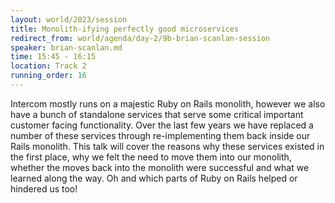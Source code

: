```yaml
---
layout: world/2023/session
title: Monolith-ifying perfectly good microservices
redirect_from: world/agenda/day-2/9b-brian-scanlan-session
speaker: brian-scanlan.md
time: 15:45 - 16:15
location: Track 2
running_order: 16
---
```


Intercom mostly runs on a majestic Ruby on Rails monolith, however we also have a bunch of standalone services that serve some critical important customer facing functionality. Over the last few years we have replaced a number of these services through re-implementing them back inside our Rails monolith. This talk will cover the reasons why these services existed in the first place, why we felt the need to move them into our monolith, whether the moves back into the monolith were successful and what we learned along the way. Oh and which parts of Ruby on Rails helped or hindered us too!
